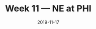---
layout: game
title: Week 11 — NE at PHI
season: 2019
game_id: 2019_11_NE_PHI
week: 11
date: 2019-11-17
home_team: PHI
away_team: NE
final_home: 
final_away: 
pbp_url: /assets/data/pbp/2019/2019_11_NE_PHI.csv.gz
---